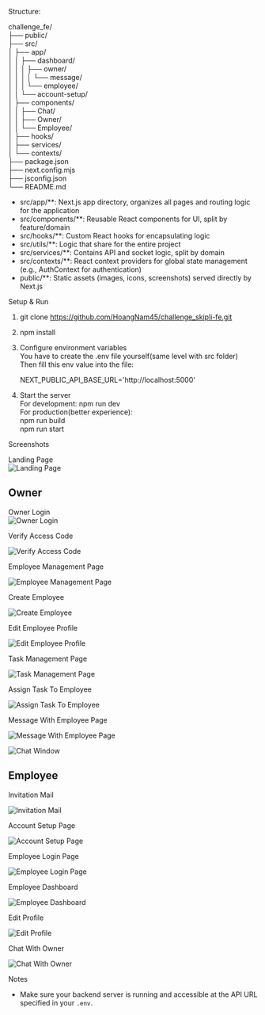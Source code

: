 Structure:

challenge_fe/  
├── public/  
├── src/  
│ ├── app/  
│ │ ├── dashboard/  
│ │ │ ├── owner/  
│ │ │ │ └── message/  
│ │ │ └── employee/  
│ │ └── account-setup/  
│ ├── components/  
│ │ ├── Chat/  
│ │ ├── Owner/  
│ │ └── Employee/  
│ ├── hooks/  
│ ├── services/  
│ └── contexts/  
├── package.json  
├── next.config.mjs  
├── jsconfig.json  
└── README.md

- src/app/\*\*: Next.js app directory, organizes all pages and routing logic for the application
- src/components/\*\*: Reusable React components for UI, split by feature/domain
- src/hooks/\*\*: Custom React hooks for encapsulating logic
- src/utils/\*\*: Logic that share for the entire project
- src/services/\*\*: Contains API and socket logic, split by domain
- src/contexts/\*\*: React context providers for global state management (e.g., AuthContext for authentication)
- public/\*\*: Static assets (images, icons, screenshots) served directly by Next.js

Setup & Run

1. git clone https://github.com/HoangNam45/challenge_skipli-fe.git
2. npm install
3. Configure environment variables  
   You have to create the .env file yourself(same level with src folder)  
   Then fill this env value into the file:

   NEXT_PUBLIC_API_BASE_URL='http://localhost:5000'

4. Start the server  
   For development: npm run dev  
   For production(better experience):  
    npm run build  
    npm run start

Screenshots

Landing Page  
![Landing Page](./public/landingpage.PNG)

## Owner

Owner Login  
![Owner Login](./public/ownerloginpage.PNG)

Verify Access Code

![Verify Access Code ](./public/verifyaccesscode.PNG)

Employee Management Page

![Employee Management Page](./public/EmployeeManagenebt.PNG)

Create Employee

![Create Employee](./public/CreateEmployee.PNG)

Edit Employee Profile

![Edit Employee Profile](./public/UpdateEmployee.PNG)

Task Management Page

![Task Management Page](./public/TaskManagement.PNG)

Assign Task To Employee

![Assign Task To Employee](./public/AssignTask.PNG)

Message With Employee Page

![Message With Employee Page](./public/Message.PNG)

![Chat Window](./public/ChatWindow.PNG)

## Employee

Invitation Mail

![Invitation Mail](./public/InvitationMail.PNG)

Account Setup Page

![Account Setup Page](./public/SetupAccount.PNG)

Employee Login Page

![Employee Login Page](./public/EmployeeLogin.PNG)

Employee Dashboard

![Employee Dashboard](./public/EmployeeDashboard.PNG)

Edit Profile

![Edit Profile](./public/EditProfile.PNG)

Chat With Owner

![Chat With Owner](./public/MessageWithOwner.PNG)

Notes

- Make sure your backend server is running and accessible at the API URL specified in your `.env`.
